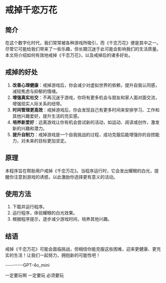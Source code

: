 # 戒掉千恋万花

## 简介

在这个数字化时代，我们常常被各种游戏所吸引，而《千恋万花》便是其中之一。尽管它可能给我们带来了一些乐趣，但长期沉迷于此可能会影响我们的生活质量。本文将介绍如何有效地戒掉《千恋万花》，以及戒掉后的诸多好处。

## 戒掉的好处

1. **改善心理健康**：戒掉游戏后，你会减少对虚拟世界的依赖，提升自我认同感，减轻焦虑与抑郁的情绪。
2. **增强真实社交**：不再沉迷于游戏，你将有更多机会与朋友和家人面对面交流，增强现实人际关系的纽带。
3. **时间管理更高效**：戒掉游戏后，你会发现自己有更多时间来安排学习、工作和其他兴趣爱好，提升生活的充实感。
4. **培养新爱好**：远离游戏让你有机会尝试新的活动，如运动、阅读或创作，激发新的兴趣和潜力。
5. **提升自制力**：戒掉游戏是一个自我挑战的过程，成功克服后能增强你的自控能力，对未来的目标更加坚定。

## 原理

本程序旨在帮助用户戒掉《千恋万花》。当程序运行时，它会发出耀眼的白光，提醒你注意到游戏的诱惑，以此激励你选择更有意义的活动。

## 使用方法

1. 下载并运行程序。
2. 运行程序，体验耀眼的白光效果。
3. 根据程序提示，逐步减少游戏时间，培养其他兴趣。

## 结语

戒掉《千恋万花》可能会面临挑战，但相信你能克服这些困难，迎来更健康、更充实的生活！让我们一起努力，拥抱新的可能性吧！

---------GPT-4o_mini



一定要玩啊
一定要玩
必须要玩
